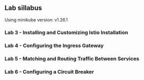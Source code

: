 ## Lab sillabus

Using minikube version: v1.26.1

### Lab 3 - Installing and Customizing Istio Installation 
### Lab 4 - Configuring the Ingress Gateway 
### Lab 5 - Matching and Routing Traffic Between Services 
### Lab 6 - Configuring a Circuit Breaker 
